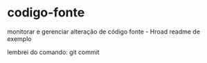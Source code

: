 # codigo-fonte

monitorar e gerenciar alteração de código fonte - Hroad
readme de exemplo

lembrei do comando: git commit
